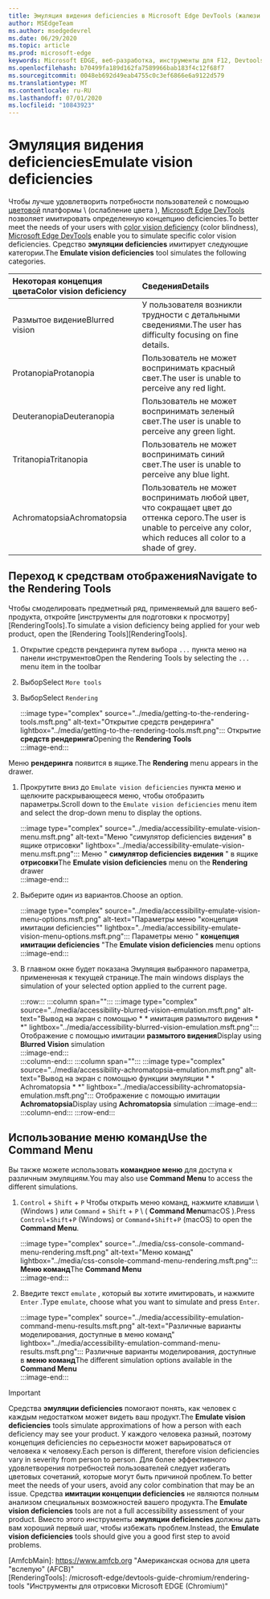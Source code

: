 ```yaml
---
title: Эмуляция видения deficiencies в Microsoft Edge DevTools (жалюзи цвета)
author: MSEdgeTeam
ms.author: msedgedevrel
ms.date: 06/29/2020
ms.topic: article
ms.prod: microsoft-edge
keywords: Microsoft EDGE, веб-разработка, инструменты для F12, Devtools
ms.openlocfilehash: b70499fa189d162fa7589966bab183f4c12f68f7
ms.sourcegitcommit: 0048eb692d49eab4755c0c3ef6866e6a9122d579
ms.translationtype: MT
ms.contentlocale: ru-RU
ms.lasthandoff: 07/01/2020
ms.locfileid: "10843923"
---
```

# <span data-ttu-id="b4fbd-103">Эмуляция видения deficiencies</span><span class="sxs-lookup"><span data-stu-id="b4fbd-103">Emulate vision deficiencies</span></span>

<span data-ttu-id="b4fbd-104">Чтобы лучше удовлетворить потребности пользователей с помощью [цветовой][ColorblindawarenessMain] платформы \ (ослабление цвета \), [Microsoft Edge DevTools][MicrosoftEdgeDevTools] позволяет имитировать определенную концепцию deficiencies.</span><span class="sxs-lookup"><span data-stu-id="b4fbd-104">To better meet the needs of your users with [color vision deficiency][ColorblindawarenessMain] \(color blindness\), [Microsoft Edge DevTools][MicrosoftEdgeDevTools] enable you to simulate specific color vision deficiencies.</span></span>  <span data-ttu-id="b4fbd-105">Средство **эмуляции deficiencies** имитирует следующие категории.</span><span class="sxs-lookup"><span data-stu-id="b4fbd-105">The **Emulate vision deficiencies** tool simulates the following categories.</span></span>  

| <span data-ttu-id="b4fbd-106">Некоторая концепция цвета</span><span class="sxs-lookup"><span data-stu-id="b4fbd-106">Color vision deficiency</span></span> | <span data-ttu-id="b4fbd-107">Сведения</span><span class="sxs-lookup"><span data-stu-id="b4fbd-107">Details</span></span> |  
|:--- |:--- |  
| <span data-ttu-id="b4fbd-108">Размытое видение</span><span class="sxs-lookup"><span data-stu-id="b4fbd-108">Blurred vision</span></span> | <span data-ttu-id="b4fbd-109">У пользователя возникли трудности с детальными сведениями.</span><span class="sxs-lookup"><span data-stu-id="b4fbd-109">The user has difficulty focusing on fine details.</span></span> |   
| <span data-ttu-id="b4fbd-110">Protanopia</span><span class="sxs-lookup"><span data-stu-id="b4fbd-110">Protanopia</span></span> | <span data-ttu-id="b4fbd-111">Пользователь не может воспринимать красный свет.</span><span class="sxs-lookup"><span data-stu-id="b4fbd-111">The user is unable to perceive any red light.</span></span> |  
| <span data-ttu-id="b4fbd-112">Deuteranopia</span><span class="sxs-lookup"><span data-stu-id="b4fbd-112">Deuteranopia</span></span> | <span data-ttu-id="b4fbd-113">Пользователь не может воспринимать зеленый свет.</span><span class="sxs-lookup"><span data-stu-id="b4fbd-113">The user is unable to perceive any green light.</span></span> |  
| <span data-ttu-id="b4fbd-114">Tritanopia</span><span class="sxs-lookup"><span data-stu-id="b4fbd-114">Tritanopia</span></span> | <span data-ttu-id="b4fbd-115">Пользователь не может воспринимать синий свет.</span><span class="sxs-lookup"><span data-stu-id="b4fbd-115">The user is unable to perceive any blue light.</span></span> |  
| <span data-ttu-id="b4fbd-116">Achromatopsia</span><span class="sxs-lookup"><span data-stu-id="b4fbd-116">Achromatopsia</span></span> | <span data-ttu-id="b4fbd-117">Пользователь не может воспринимать любой цвет, что сокращает цвет до оттенка серого.</span><span class="sxs-lookup"><span data-stu-id="b4fbd-117">The user is unable to perceive any color, which reduces all color to a shade of grey.</span></span> |  

## <span data-ttu-id="b4fbd-118">Переход к средствам отображения</span><span class="sxs-lookup"><span data-stu-id="b4fbd-118">Navigate to the Rendering Tools</span></span>  

<span data-ttu-id="b4fbd-119">Чтобы смоделировать предметный ряд, применяемый для вашего веб-продукта, откройте [инструменты для подготовки к просмотру][RenderingTools].</span><span class="sxs-lookup"><span data-stu-id="b4fbd-119">To simulate a vision deficiency being applied for your web product, open the [Rendering Tools][RenderingTools].</span></span>  

1.  <span data-ttu-id="b4fbd-120">Открытие средств рендеринга путем выбора `...` пункта меню на панели инструментов</span><span class="sxs-lookup"><span data-stu-id="b4fbd-120">Open the Rendering Tools by selecting the `...` menu item in the toolbar</span></span>  
1.  <span data-ttu-id="b4fbd-121">Выбор</span><span class="sxs-lookup"><span data-stu-id="b4fbd-121">Select</span></span> `More tools`  
1.  <span data-ttu-id="b4fbd-122">Выбор</span><span class="sxs-lookup"><span data-stu-id="b4fbd-122">Select</span></span> `Rendering`  
    
    :::image type="complex" source="../media/getting-to-the-rendering-tools.msft.png" alt-text="Открытие средств рендеринга" lightbox="../media/getting-to-the-rendering-tools.msft.png":::
       <span data-ttu-id="b4fbd-124">Открытие **средств рендеринга**</span><span class="sxs-lookup"><span data-stu-id="b4fbd-124">Opening the **Rendering Tools**</span></span>  
    :::image-end:::  

<span data-ttu-id="b4fbd-125">Меню **рендеринга** появится в ящике.</span><span class="sxs-lookup"><span data-stu-id="b4fbd-125">The **Rendering** menu appears in the drawer.</span></span>  

1.  <span data-ttu-id="b4fbd-126">Прокрутите вниз до `Emulate vision deficiencies` пункта меню и щелкните раскрывающееся меню, чтобы отобразить параметры.</span><span class="sxs-lookup"><span data-stu-id="b4fbd-126">Scroll down to the `Emulate vision deficiencies` menu item and select the drop-down menu to display the options.</span></span>  
    
    :::image type="complex" source="../media/accessibility-emulate-vision-menu.msft.png" alt-text="Меню "симулятор deficiencies видения" в ящике отрисовки" lightbox="../media/accessibility-emulate-vision-menu.msft.png":::
       <span data-ttu-id="b4fbd-128">Меню " **симулятор deficiencies видения** " в ящике **отрисовки**</span><span class="sxs-lookup"><span data-stu-id="b4fbd-128">The **Emulate vision deficiencies** menu on the **Rendering** drawer</span></span>  
    :::image-end:::  
    
1.  <span data-ttu-id="b4fbd-129">Выберите один из вариантов.</span><span class="sxs-lookup"><span data-stu-id="b4fbd-129">Choose an option.</span></span>  
    
    :::image type="complex" source="../media/accessibility-emulate-vision-menu-options.msft.png" alt-text="Параметры меню "концепция имитации deficiencies"" lightbox="../media/accessibility-emulate-vision-menu-options.msft.png":::
       <span data-ttu-id="b4fbd-131">Параметры меню " **концепция имитации deficiencies** "</span><span class="sxs-lookup"><span data-stu-id="b4fbd-131">The **Emulate vision deficiencies** menu options</span></span>  
    :::image-end:::  
    
1.  <span data-ttu-id="b4fbd-132">В главном окне будет показана Эмуляция выбранного параметра, примененная к текущей странице.</span><span class="sxs-lookup"><span data-stu-id="b4fbd-132">The main windows displays the simulation of your selected option applied to the current page.</span></span>  
    
    :::row:::
       :::column span="":::
          :::image type="complex" source="../media/accessibility-blurred-vision-emulation.msft.png" alt-text="Вывод на экран с помощью \* \* имитация размытого видения \* \*" lightbox="../media/accessibility-blurred-vision-emulation.msft.png":::
             <span data-ttu-id="b4fbd-134">Отображение с помощью имитации **размытого видения**</span><span class="sxs-lookup"><span data-stu-id="b4fbd-134">Display using **Blurred Vision** simulation</span></span>  
          :::image-end:::  
       :::column-end:::
       :::column span="":::
          :::image type="complex" source="../media/accessibility-achromatopsia-emulation.msft.png" alt-text="Вывод на экран с помощью функции эмуляции \* \* Achromatopsia \* \*" lightbox="../media/accessibility-achromatopsia-emulation.msft.png":::
             <span data-ttu-id="b4fbd-136">Отображение с помощью имитации **Achromatopsia**</span><span class="sxs-lookup"><span data-stu-id="b4fbd-136">Display using **Achromatopsia** simulation</span></span> :::image-end:::  
       :::column-end:::
    :::row-end:::
    
## <span data-ttu-id="b4fbd-137">Использование меню команд</span><span class="sxs-lookup"><span data-stu-id="b4fbd-137">Use the Command Menu</span></span>  

<span data-ttu-id="b4fbd-138">Вы также можете использовать **командное меню** для доступа к различным эмуляциям.</span><span class="sxs-lookup"><span data-stu-id="b4fbd-138">You may also use **Command Menu** to access the different simulations.</span></span>  

1.  <span data-ttu-id="b4fbd-139">`Control` + `Shift` + `P` Чтобы открыть меню команд, нажмите клавиши \ (Windows \) или `Command` + `Shift` + `P` \ ( **Command Menu**macOS \).</span><span class="sxs-lookup"><span data-stu-id="b4fbd-139">Press `Control`+`Shift`+`P` \(Windows\) or `Command`+`Shift`+`P` \(macOS\) to open the **Command Menu**.</span></span>  
    
    :::image type="complex" source="../media/css-console-command-menu-rendering.msft.png" alt-text="Меню команд" lightbox="../media/css-console-command-menu-rendering.msft.png":::
       <span data-ttu-id="b4fbd-141">**Меню команд**</span><span class="sxs-lookup"><span data-stu-id="b4fbd-141">The **Command Menu**</span></span>  
    :::image-end:::  
    
1.  <span data-ttu-id="b4fbd-142">Введите текст `emulate` , который вы хотите имитировать, и нажмите `Enter` .</span><span class="sxs-lookup"><span data-stu-id="b4fbd-142">Type `emulate`, choose what you want to simulate and press `Enter`.</span></span>  
    
    :::image type="complex" source="../media/accessibility-emulation-command-menu-results.msft.png" alt-text="Различные варианты моделирования, доступные в меню команд" lightbox="../media/accessibility-emulation-command-menu-results.msft.png":::
       <span data-ttu-id="b4fbd-144">Различные варианты моделирования, доступные в **меню команд**</span><span class="sxs-lookup"><span data-stu-id="b4fbd-144">The different simulation options available in the **Command Menu**</span></span>  
    :::image-end:::  
    
> [!IMPORTANT]
> <span data-ttu-id="b4fbd-145">Средства **эмуляции deficiencies** помогают понять, как человек с каждым недостатком может видеть ваш продукт.</span><span class="sxs-lookup"><span data-stu-id="b4fbd-145">The **Emulate vision deficiencies** tools simulate approximations of how a person with each deficiency may see your product.</span></span>  <span data-ttu-id="b4fbd-146">У каждого человека разный, поэтому концепция deficiencies по серьезности может варьироваться от человека к человеку.</span><span class="sxs-lookup"><span data-stu-id="b4fbd-146">Each person is different, therefore vision deficiencies vary in severity from person to person.</span></span>  <span data-ttu-id="b4fbd-147">Для более эффективного удовлетворения потребностей пользователей следует избегать цветовых сочетаний, которые могут быть причиной проблем.</span><span class="sxs-lookup"><span data-stu-id="b4fbd-147">To better meet the needs of your users, avoid any color combination that may be an issue.</span></span>  <span data-ttu-id="b4fbd-148">Средства **имитации концепции deficiencies** не являются полным анализом специальных возможностей вашего продукта.</span><span class="sxs-lookup"><span data-stu-id="b4fbd-148">The **Emulate vision deficiencies** tools are not a full accessibility assessment of your product.</span></span>  <span data-ttu-id="b4fbd-149">Вместо этого инструменты **эмуляции deficiencies** должны дать вам хороший первый шаг, чтобы избежать проблем.</span><span class="sxs-lookup"><span data-stu-id="b4fbd-149">Instead, the **Emulate vision deficiencies** tools should  give you a good first step to avoid problems.</span></span>  

<!-- links -->  

[MicrosoftEdgeDevTools]: /microsoft-edge/devtools-guide-chromium "Инструменты разработчика Microsoft EDGE (Chromium)"  
[ColorblindawarenessMain]: http://www.colourblindawareness.org "Организация, в которой вы осведомлены о цвете"  
[AmfcbMain]: https://www.amfcb.org "Американская основа для цвета "вслепую" (AFCB)"  
[RenderingTools]: /microsoft-edge/devtools-guide-chromium/rendering-tools "Инструменты для отрисовки Microsoft EDGE (Chromium)"  
